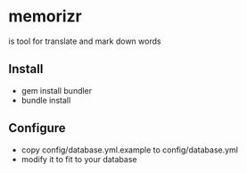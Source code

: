 # memorizr
is tool for translate and mark down words

## Install
 * gem install bundler
 * bundle install

## Configure
 * copy config/database.yml.example to config/database.yml
 * modify it to fit to your database

